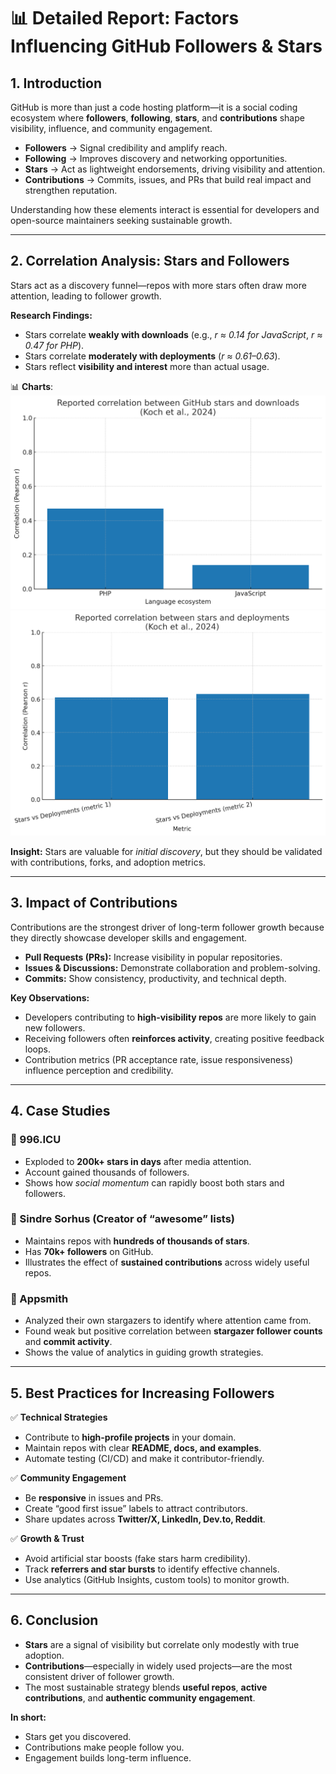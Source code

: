 # 📊 Detailed Report: Factors Influencing GitHub Followers & Stars

## 1. Introduction  
GitHub is more than just a code hosting platform—it is a social coding ecosystem where **followers**, **following**, **stars**, and **contributions** shape visibility, influence, and community engagement.  

- **Followers** → Signal credibility and amplify reach.  
- **Following** → Improves discovery and networking opportunities.  
- **Stars** → Act as lightweight endorsements, driving visibility and attention.  
- **Contributions** → Commits, issues, and PRs that build real impact and strengthen reputation.  

Understanding how these elements interact is essential for developers and open-source maintainers seeking sustainable growth.

---

## 2. Correlation Analysis: Stars and Followers  

Stars act as a discovery funnel—repos with more stars often draw more attention, leading to follower growth.  

**Research Findings:**  
- Stars correlate **weakly with downloads** (e.g., *r ≈ 0.14 for JavaScript*, *r ≈ 0.47 for PHP*).  
- Stars correlate **moderately with deployments** (*r ≈ 0.61–0.63*).  
- Stars reflect **visibility and interest** more than actual usage.  

📊 **Charts**:  
![Correlation between stars and downloads](images/stars-vs-downloads.png)  
![Correlation between stars and deployments](images/stars-vs-deployments.png)  

**Insight:** Stars are valuable for *initial discovery*, but they should be validated with contributions, forks, and adoption metrics.  

---

## 3. Impact of Contributions  

Contributions are the strongest driver of long-term follower growth because they directly showcase developer skills and engagement.  

- **Pull Requests (PRs):** Increase visibility in popular repositories.  
- **Issues & Discussions:** Demonstrate collaboration and problem-solving.  
- **Commits:** Show consistency, productivity, and technical depth.  

**Key Observations:**  
- Developers contributing to **high-visibility repos** are more likely to gain new followers.  
- Receiving followers often **reinforces activity**, creating positive feedback loops.  
- Contribution metrics (PR acceptance rate, issue responsiveness) influence perception and credibility.  

---

## 4. Case Studies  

### 🔹 996.ICU  
- Exploded to **200k+ stars in days** after media attention.  
- Account gained thousands of followers.  
- Shows how *social momentum* can rapidly boost both stars and followers.  

### 🔹 Sindre Sorhus (Creator of “awesome” lists)  
- Maintains repos with **hundreds of thousands of stars**.  
- Has **70k+ followers** on GitHub.  
- Illustrates the effect of **sustained contributions** across widely useful repos.  

### 🔹 Appsmith  
- Analyzed their own stargazers to identify where attention came from.  
- Found weak but positive correlation between **stargazer follower counts** and **commit activity**.  
- Shows the value of analytics in guiding growth strategies.  

---

## 5. Best Practices for Increasing Followers  

✅ **Technical Strategies**  
- Contribute to **high-profile projects** in your domain.  
- Maintain repos with clear **README, docs, and examples**.  
- Automate testing (CI/CD) and make it contributor-friendly.  

✅ **Community Engagement**  
- Be **responsive** in issues and PRs.  
- Create “good first issue” labels to attract contributors.  
- Share updates across **Twitter/X, LinkedIn, Dev.to, Reddit**.  

✅ **Growth & Trust**  
- Avoid artificial star boosts (fake stars harm credibility).  
- Track **referrers and star bursts** to identify effective channels.  
- Use analytics (GitHub Insights, custom tools) to monitor growth.  

---

## 6. Conclusion  

- **Stars** are a signal of visibility but correlate only modestly with true adoption.  
- **Contributions**—especially in widely used projects—are the most consistent driver of follower growth.  
- The most sustainable strategy blends **useful repos**, **active contributions**, and **authentic community engagement**.  

**In short:**  
- Stars get you discovered.  
- Contributions make people follow you.  
- Engagement builds long-term influence.  
